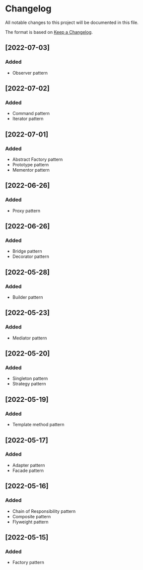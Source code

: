# Changelog

All notable changes to this project will be documented in this file.

The format is based on [Keep a Changelog](https://keepachangelog.com/en/1.0.0/).


## [2022-07-03]

### Added

- Observer pattern


## [2022-07-02]

### Added

- Command pattern
- Iterator pattern


## [2022-07-01]

### Added

- Abstract Factory pattern
- Prototype pattern
- Mementor pattern


## [2022-06-26]

### Added

- Proxy pattern


## [2022-06-26]

### Added

- Bridge pattern
- Decorator pattern


## [2022-05-28]

### Added

- Builder pattern


## [2022-05-23]

### Added

- Mediator pattern


## [2022-05-20]

### Added

- Singleton pattern
- Strategy pattern


## [2022-05-19]

### Added

- Template method pattern


## [2022-05-17]

### Added

- Adapter pattern
- Facade pattern


## [2022-05-16]

### Added

- Chain of Responsibility pattern
- Composite pattern
- Flyweight pattern


## [2022-05-15]

### Added

- Factory pattern
